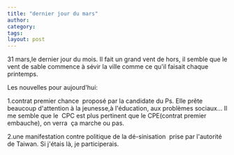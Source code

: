 ```yaml
---
title: "dernier jour du mars"
author:
category: 
tags: 
layout: post
---
```

31 mars,le dernier jour du mois. Il fait un grand vent de hors, il semble que le vent de sable commence à sévir la ville comme ce qu'il faisait chaque printemps.

Les nouvelles pour aujourd'hui:

1.contrat premier chance  proposé par la candidate du Ps. Elle prête beaucoup d'attention à la jeunesse,à l'éducation, aux problèmes sociaux… Il me semble que le  CPC est plus pertinent que le CPE(contrat premier embauche), on verra  ça marche ou pas.

2.une manifestation contre politique de la dé-sinisation  prise par l'autorité de Taiwan. Si j'étais là, je participerais. 


